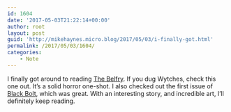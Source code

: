 ```yaml
---
id: 1604
date: '2017-05-03T21:22:14+00:00'
author: root
layout: post
guid: 'http://mikehaynes.micro.blog/2017/05/03/i-finally-got.html'
permalink: /2017/05/03/1604/
categories:
    - Note
---
```


I finally got around to reading [The Belfry](https://www.comixology.com/The-Belfry/digital-comic/464908). If you dug Wytches, check this one out. It’s a solid horror one-shot. I also checked out the first issue of [Black Bolt](https://www.comixology.com/Black-Bolt-2017-1/digital-comic/494327?ref=c2VhcmNoL2luZGV4L2Rlc2t0b3Avc2xpZGVyTGlzdC90b3BSZXN1bHRzU2xpZGVy), which was great. With an interesting story, and incredible art, I’ll definitely keep reading.